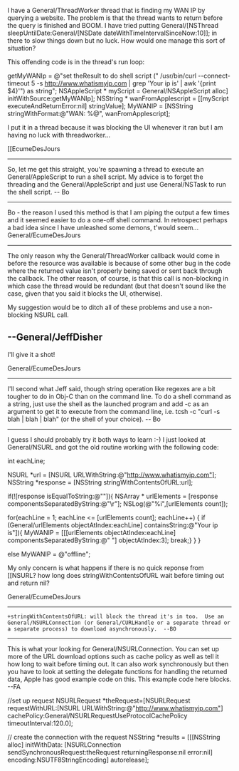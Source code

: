 	


I have a General/ThreadWorker thread that is finding my WAN IP by querying a website.  The problem is that the thread wants to return before the query is finished and BOOM.  I have tried putting 	General/[NSThread sleepUntilDate:General/[NSDate dateWithTimeIntervalSinceNow:10]]; in there to slow things down but no luck.  How would one manage this sort of situation?

This offending code is in the thread's run loop:

    
 getMyWANIp = @"set theResult to do shell script (\" /usr/bin/curl --connect-timeout 5 -s http://www.whatismyip.com | grep 'Your ip is' | awk '{print $4}'\") as string";
 NSAppleScript * myScript = General/NSAppleScript alloc] initWithSource:getMyWANIp];
 NSString * wanFromApplescript = [[myScript executeAndReturnError:nil] stringValue];
 MyWANIP = [NSString stringWithFormat:@"WAN: %@", wanFromApplescript];

	
I put it in a thread because it was blocking the UI whenever it ran but I am having no luck with threadworker...

[[EcumeDesJours

----

So, let me get this straight, you're spawning a thread to execute an General/AppleScript to run a shell script.  My advice is to forget the threading and the General/AppleScript and just use General/NSTask to run the shell script.  -- Bo

----

Bo - the reason I used this method is that I am piping the output a few times and it seemed easier to do a one-off shell command.  In retrospect perhaps a bad idea since I have unleashed some demons, t'would seem...
General/EcumeDesJours

----

The only reason why the General/ThreadWorker callback would come in before the resource was available is because of some other bug in the code where the returned value isn't properly being saved or sent back through the callback.  The other reason, of course, is that this call is non-blocking in which case the thread would be redundant (but that doesn't sound like the case, given that you said it blocks the UI, otherwise).

My suggestion would be to ditch all of these problems and use a non-blocking NSURL call.

--General/JeffDisher
----

I'll give it a shot!

General/EcumeDesJours

----

I'll second what Jeff said, though string operation like regexes are a bit tougher to do in Obj-C than on the command line.  To do a shell command as a string, just use the shell as the launched program and add     -c as an argument to get it to execute from the command line, i.e.     tcsh -c "curl -s blah | blah | blah" (or the shell of your choice).  -- Bo

----

I guess I should probably try it both ways to learn :-)  I just looked at General/NSURL and got the old routine working with the following code:

    
 int eachLine;
 
 NSURL *url = [NSURL URLWithString:@"http://www.whatismyip.com"];	
 NSString *response = [NSString stringWithContentsOfURL:url];
 	
 if(![response isEqualToString:@""]){
 NSArray * urlElements = [response componentsSeparatedByString:@"\r"];
 NSLog(@"%i",[urlElements count]);
 
 for(eachLine = 1; eachLine <= [urlElements count]; eachLine++) {
        if (General/urlElements objectAtIndex:eachLine] containsString:@"Your ip is"]){
 		MyWANIP = [[[urlElements objectAtIndex:eachLine] componentsSeparatedByString:@" "] objectAtIndex:3];
 		break;}
 	       }
 	}
 
 else MyWANIP = @"offline";
 


My only concern is what happens if there is no quick reponse from [[NSURL?  how long does stringWithContentsOfURL wait before timing out and return nil?

General/EcumeDesJours

----

    +stringWithContentsOfURL: will block the thread it's in too.  Use an General/NSURLConnection (or General/CURLHandle or a separate thread or a separate process) to download asynchronously.  --BO

----

This is what your looking for General/NSURLConnection.  You can set up more of the URL download options such as cache policy as well as tell it how long to wait before timing out. It can also work synchronously but then you have to look at setting the delegate functions for handling the returned data, Apple has good example code on this.  This example code here blocks.  --FA

    
 //set up request
 NSURLRequest *theRequest=[NSURLRequest requestWithURL:[NSURL URLWithString:@"http://www.whatismyip.com"]
                       cachePolicy:General/NSURLRequestUseProtocolCachePolicy timeoutInterval:120.0];
 	
  // create the connection with the request
 NSString *results = [[[NSString alloc] initWithData:
                      [NSURLConnection sendSynchronousRequest:theRequest returningResponse:nil error:nil] 
                       encoding:NSUTF8StringEncoding] autorelease];
